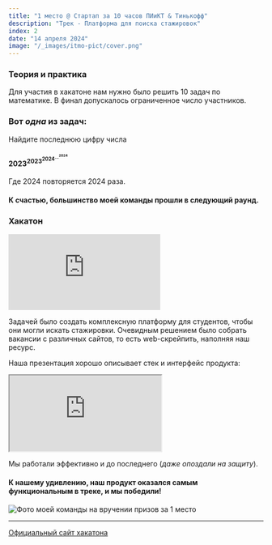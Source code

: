 ```yaml
---
title: "1 место @ Стартап за 10 часов ПИиКТ & Тинькофф"
description: "Трек - Платформа для поиска стажировок"
index: 2
date: "14 апреля 2024"
image: "/_images/itmo-pict/cover.png"
---
```


### Теория и практика

Для участия в хакатоне нам нужно было решить 10 задач по математике. В финал допускалось ограниченное число участников.

### Вот *одна* из задач:

Найдите последнюю цифру числа

#### ${2023} ^ {{2023} ^ {{2024} ^ {{...} ^ {2024}}}}$

Где 2024 повторяется 2024 раза.


#### К счастью, большинство моей команды прошли в следующий раунд.

### Хакатон

<iframe class="w-full" style="aspect-ratio: 16 / 9; border-radius: var(--radius)" src="https://vk.com/video_ext.php?oid=-76139618&id=456240444&hd=2&autoplay=1" allow="autoplay; encrypted-media; fullscreen; picture-in-picture; screen-wake-lock;" frameborder="0" allowfullscreen></iframe>

Задачей было создать комплексную платформу для студентов, чтобы они могли искать стажировки. Очевидным решением было собрать вакансии с различных сайтов, то есть web-скрейпить, наполняя наш ресурс.

Наша презентация хорошо описывает стек и интерфейс продукта:

<iframe class="w-full" style="aspect-ratio: 16 / 9; border-radius: var(--radius)" src="https://embed.figma.com/proto/y4AquqQEzFPWeuFuOHBqXU/ITMO-x-Tinkoff-Hackathon?type=design&node-id=1-6&scaling=contain&page-id=0%3A1&embed-host=share" allowfullscreen></iframe>

Мы работали эффективно и до последнего (*даже опоздали на защиту*).

#### К нашему удивлению, наш продукт оказался самым функциональным в треке, и мы победили!

![Фото моей команды на вручении призов за 1 место](/_images/itmo-pict/awards.png)

---

[Официальный сайт хакатона](https://picthack.itmo.ru/)